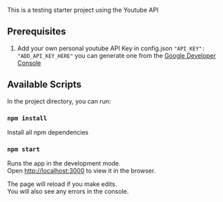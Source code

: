 This is a testing starter project using the Youtube API

## Prerequisites

1. Add your own personal youtube API Key in config.json ```"API_KEY": "ADD_API_KEY_HERE"```
    you can generate one from the [Google Developer Console](https://console.developers.google.com/)


## Available Scripts

In the project directory, you can run:

### `npm install`

Install all npm dependencies

### `npm start`

Runs the app in the development mode.<br>
Open [http://localhost:3000](http://localhost:3000) to view it in the browser.

The page will reload if you make edits.<br>
You will also see any errors in the console.